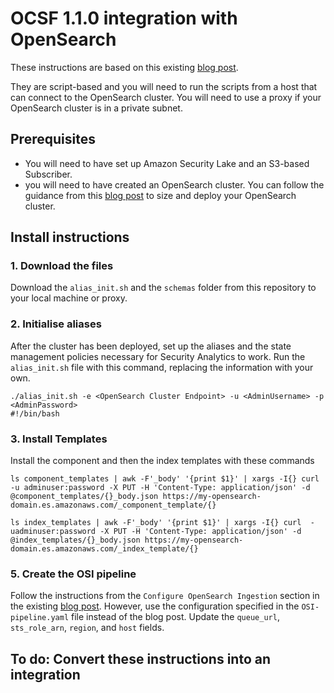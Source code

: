 # OCSF 1.1.0 integration with OpenSearch
These instructions are based on this existing [blog post](https://aws.amazon.com/blogs/big-data/generate-security-insights-from-amazon-security-lake-data-using-amazon-opensearch-ingestion/).

They are script-based and you will need to run the scripts from a host that can connect to the OpenSearch cluster. You will need to use a proxy if your OpenSearch cluster is in a private subnet. 

## Prerequisites
* You will need to have set up Amazon Security Lake and an S3-based Subscriber.
* you will need to have created an OpenSearch cluster. You can follow the guidance from this [blog post](https://aws.amazon.com/blogs/security/how-to-deploy-an-amazon-opensearch-cluster-to-ingest-logs-from-amazon-security-lake/) to size and deploy your OpenSearch cluster.

## Install instructions
### 1. Download the files
Download the `alias_init.sh` and the `schemas` folder from this repository to your local machine or proxy.

### 2. Initialise aliases
After the cluster has been deployed, set up the aliases and the state management policies necessary for Security Analytics to work. Run the `alias_init.sh` file with this command, replacing the information with your own.
```
./alias_init.sh -e <OpenSearch Cluster Endpoint> -u <AdminUsername> -p <AdminPassword>
#!/bin/bash
```

### 3. Install Templates
Install the component and then the index templates with these commands

```
ls component_templates | awk -F'_body' '{print $1}' | xargs -I{} curl  -u adminuser:password -X PUT -H 'Content-Type: application/json' -d @component_templates/{}_body.json https://my-opensearch-domain.es.amazonaws.com/_component_template/{}
```

```
ls index_templates | awk -F'_body' '{print $1}' | xargs -I{} curl  -uadminuser:password -X PUT -H 'Content-Type: application/json' -d @index_templates/{}_body.json https://my-opensearch-domain.es.amazonaws.com/_index_template/{}
```

### 5. Create the OSI pipeline
Follow the instructions from the `Configure OpenSearch Ingestion` section in the existing [blog post](https://aws.amazon.com/blogs/big-data/generate-security-insights-from-amazon-security-lake-data-using-amazon-opensearch-ingestion/). However, use the configuration specified in the `OSI-pipeline.yaml` file instead of the blog post. Update the `queue_url`, `sts_role_arn`, `region`, and `host` fields. 

## To do: Convert these instructions into an integration